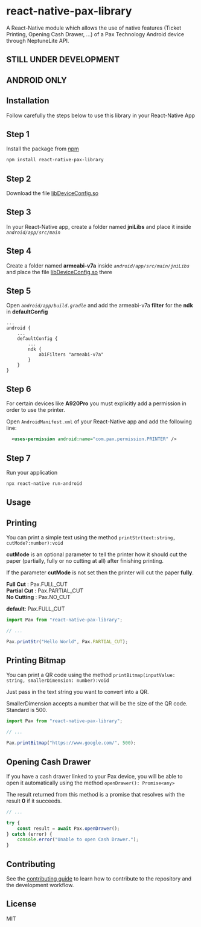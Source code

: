 # react-native-pax-library

A React-Native module which allows the use of native features (Ticket Printing, Opening Cash Drawer, ...) of a Pax Technology Android device through NeptuneLite API.

## STILL UNDER DEVELOPMENT

## ANDROID ONLY

## Installation

Follow carefully the steps below to use this library in your React-Native App

## Step 1

Install the package from [npm](https://www.npmjs.com/package/react-native-pax-library)

```sh
npm install react-native-pax-library
```

## Step 2

Download the file [libDeviceConfig.so](./armeabi-files/libDeviceConfig.so)

## Step 3

In your React-Native app, create a folder named **jniLibs** and place it inside _`android/app/src/main`_

## Step 4

Create a folder named **armeabi-v7a** inside _`android/app/src/main/jniLibs`_ and place the file [libDeviceConfig.so](./armeabi-files/libDeviceConfig.so) there

## Step 5

Open _`android/app/build.gradle`_ and add the armeabi-v7a **filter** for the **ndk** in **defaultConfig**

```
...
android {
    ...
    defaultConfig {
        ...
        ndk {
            abiFilters "armeabi-v7a"
        }
    }
}
```

## Step 6

For certain devices like **A920Pro** you must explicitly add a permission in order to use the printer.

Open `AndroidManifest.xml` of your React-Native app and add the following line:

```xml
  <uses-permission android:name="com.pax.permission.PRINTER" />
```

## Step 7

Run your application

```sh
npx react-native run-android
```

## Usage

## Printing

You can print a simple text using the method `printStr(text:string, cutMode?:number):void`

**cutMode** is an optional parameter to tell the printer how it should cut the paper (partially, fully or no cutting at all) after finishing printing.

If the parameter **cutMode** is not set then the printer will cut the paper **fully**.

**Full Cut** : Pax.FULL_CUT  
**Partial Cut** : Pax.PARTIAL_CUT  
**No Cutting** : Pax.NO_CUT

**default**: Pax.FULL_CUT

```js
import Pax from "react-native-pax-library";

// ...

Pax.printStr("Hello World", Pax.PARTIAL_CUT);
```

## Printing Bitmap

You can print a QR code using the method `printBitmap(inputValue: string, smallerDimension: number):void`

Just pass in the text string you want to convert into a QR.

SmallerDimension accepts a number that will be the size of the QR code. Standard is 500.

```js
import Pax from "react-native-pax-library";

// ...

Pax.printBitmap("https://www.google.com/", 500);
```

## Opening Cash Drawer

If you have a cash drawer linked to your Pax device, you will be able to open it automatically using the method `openDrawer(): Promise<any>`

The result returned from this method is a promise that resolves with the result **0** if it succeeds.

```js
// ...

try {
	const result = await Pax.openDrawer();
} catch (error) {
	console.error("Unable to open Cash Drawer.");
}
```

## Contributing

See the [contributing guide](CONTRIBUTING.md) to learn how to contribute to the repository and the development workflow.

## License

MIT
